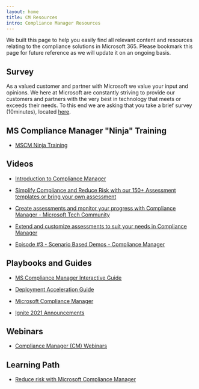 ```yaml
---
layout: home
title: CM Resources
intro: Compliance Manager Resources
---
```


We built this page to help you easily find all relevant content and resources relating to the compliance solutions in Microsoft 365. Please bookmark this page for future reference as we will update it on an ongoing basis.

## Survey
As a valued customer and partner with Microsoft we value your input and opinions. We here at Microsoft are constantly striving to provide our customers and partners with the very best in technology that meets or exceeds their needs. To this end we are asking that you take a brief survey (10minutes), located [here](https://ncv.microsoft.com/XYZhzQNtaf). 


## MS Compliance Manager "Ninja" Training
* [MSCM Ninja Training](https://techcommunity.microsoft.com/t5/security-compliance-and-identity/microsoft-compliance-manager-mscm-ninja-training-q1-2022/ba-p/3181322)

## Videos
* [Introduction to Compliance Manager](https://techcommunity.microsoft.com/t5/microsoft-security-and/introduction-to-compliance-manager-vblog/ba-p/2227643)


* [Simplify Compliance and Reduce Risk with our 150+ Assessment templates or bring your own assessment](https://techcommunity.microsoft.com/t5/video-hub/simplify-compliance-and-reduce-risk-with-our-150-assessment/m-p/1687993)

* [Create assessments and monitor your progress with Compliance Manager - Microsoft Tech Community](https://techcommunity.microsoft.com/t5/video-hub/create-assessments-and-monitor-your-progress-with-compliance/m-p/1687992)

* [Extend and customize assessments to suit your needs in Compliance Manager](https://techcommunity.microsoft.com/t5/video-hub/extend-and-customize-assessments-to-suit-your-needs-in/m-p/1687991)

* [Episode #3 - Scenario Based Demos - Compliance Manager](https://www.youtube.com/watch?v=XaBnjGK9pDM)

## Playbooks and Guides
* [MS Compliance Manager Interactive Guide](https://mslearn.cloudguides.com/en-us/guides/Simplify%20compliance%20and%20reduce%20risk%20with%20Microsoft%20Compliance%20Manager)

* [Deployment Acceleration Guide](../../dag/cm)

* [Microsoft Compliance Manager](https://aka.ms/compliancemanager/techdocs)

* [Ignite 2021 Announcements](https://techcommunity.microsoft.com/t5/security-compliance-and-identity/microsoft-compliance-manager-extensibility-beyond-microsoft-365/ba-p/2883896)

## Webinars
* [Compliance Manager (CM) Webinars](../../webinars#compliance-manager)

## Learning Path
* [Reduce risk with Microsoft Compliance Manager](https://docs.microsoft.com/en-us/learn/paths/compmgmt/)
